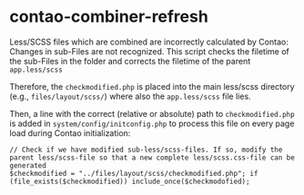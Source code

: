 # contao-combiner-refresh
Less/SCSS files which are combined are incorrectly calculated by Contao: Changes in sub-Files are not recognized. This script checks the filetime of the sub-Files in the folder and corrects the filetime of the parent `app.less/scss`

Therefore, the `checkmodified.php` is placed into the main less/scss directory (e.g., `files/layout/scss/`) where also the `app.less/scss` file lies.

Then, a line with the correct (relative or absolute) path to `checkmodified.php` is added in `system/config/initconfig.php` to process this file on every page load during Contao initialization:

```
// Check if we have modified sub-less/scss-files. If so, modify the parent less/scss-file so that a new complete less/scss.css-file can be generated
$checkmodified = "../files/layout/scss/checkmodified.php"; if (file_exists($checkmodified)) include_once($checkmodofied);
```
